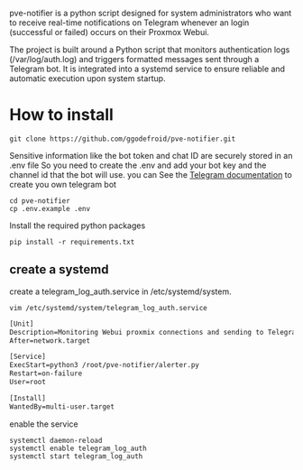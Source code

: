 pve-notifier is a python script designed for system administrators who want to receive real-time notifications on Telegram whenever an login (successful or failed) occurs on their Proxmox Webui.

The project is built around a Python script that monitors authentication logs (/var/log/auth.log) and triggers formatted messages sent through a Telegram bot. It is integrated into a systemd service to ensure reliable and automatic execution upon system startup.


# How to install
```shell
git clone https://github.com/ggodefroid/pve-notifier.git
```
Sensitive information like the bot token and chat ID are securely stored in an .env file
So you need to create the .env and add your bot key and the channel id that the bot will use. 
you can See the [Telegram documentation](https://core.telegram.org/bots/tutorial#obtain-your-bot-token) to create you own telegram bot

```shell
cd pve-notifier
cp .env.example .env
```
Install the required python packages

```shell
pip install -r requirements.txt
```
## create a systemd
create a telegram_log_auth.service in /etc/systemd/system.
```shell
vim /etc/systemd/system/telegram_log_auth.service
```

```txt
[Unit]
Description=Monitoring Webui proxmix connections and sending to Telegram
After=network.target

[Service]
ExecStart=python3 /root/pve-notifier/alerter.py
Restart=on-failure
User=root

[Install]
WantedBy=multi-user.target
```

enable the service
```shell
systemctl daemon-reload
systemctl enable telegram_log_auth
systemctl start telegram_log_auth
```



